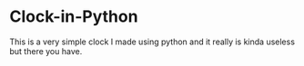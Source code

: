 # Clock-in-Python
This is a very simple clock I made using python and it really is kinda useless but there you have. 
